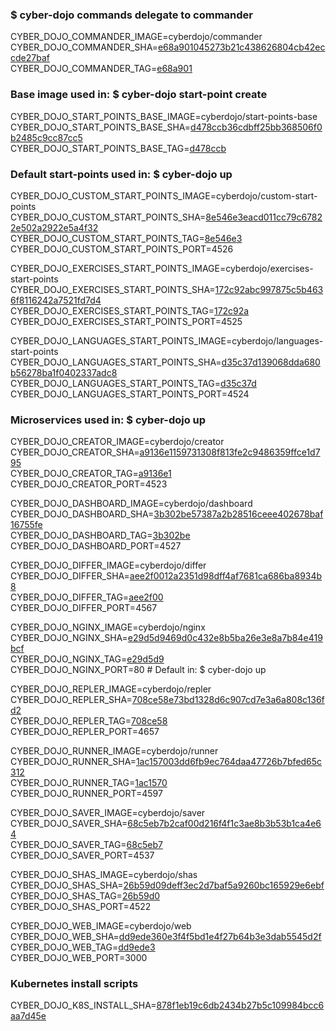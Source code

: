 ### $ cyber-dojo commands delegate to commander

CYBER_DOJO_COMMANDER_IMAGE=cyberdojo/commander  
CYBER_DOJO_COMMANDER_SHA=[e68a901045273b21c438626804cb42eccde27baf](https://github.com/cyber-dojo/commander/commit/e68a901045273b21c438626804cb42eccde27baf)  
CYBER_DOJO_COMMANDER_TAG=[e68a901](https://hub.docker.com/layers/cyberdojo/commander/e68a901/images/sha256-bfd82d0488e4538bf657847aefcfada1e0dc77fa4b401a44c7634e82758d7a95)  

### Base image used in: $ cyber-dojo start-point create

CYBER_DOJO_START_POINTS_BASE_IMAGE=cyberdojo/start-points-base  
CYBER_DOJO_START_POINTS_BASE_SHA=[d478ccb36cdbff25bb368506f0b2485c9cc87cc5](https://github.com/cyber-dojo/start-points-base/commit/d478ccb36cdbff25bb368506f0b2485c9cc87cc5)  
CYBER_DOJO_START_POINTS_BASE_TAG=[d478ccb](https://hub.docker.com/layers/cyberdojo/start-points-base/d478ccb/images/sha256-402adefd8be573b4b0eead68436c2958e957df173c365e03c55bec5b0d3fd87e)  

### Default start-points used in: $ cyber-dojo up

CYBER_DOJO_CUSTOM_START_POINTS_IMAGE=cyberdojo/custom-start-points  
CYBER_DOJO_CUSTOM_START_POINTS_SHA=[8e546e3eacd011cc79c67822e502a2922e5a4f32](https://github.com/cyber-dojo/custom-start-points/commit/8e546e3eacd011cc79c67822e502a2922e5a4f32)  
CYBER_DOJO_CUSTOM_START_POINTS_TAG=[8e546e3](https://hub.docker.com/layers/cyberdojo/custom-start-points/8e546e3/images/sha256-63750ffe6926709becec8da71471e8e95c05ab9f7d527e13af824c41ba2d9244)  
CYBER_DOJO_CUSTOM_START_POINTS_PORT=4526

CYBER_DOJO_EXERCISES_START_POINTS_IMAGE=cyberdojo/exercises-start-points  
CYBER_DOJO_EXERCISES_START_POINTS_SHA=[172c92abc997875c5b4636f8116242a7521fd7d4](https://github.com/cyber-dojo/exercises-start-points/commit/172c92abc997875c5b4636f8116242a7521fd7d4)  
CYBER_DOJO_EXERCISES_START_POINTS_TAG=[172c92a](https://hub.docker.com/layers/cyberdojo/exercises-start-points/172c92a/images/sha256-eedb1c7a108db178b86ba0b64e106124e853e892e1e989f47e02784aa965d566)  
CYBER_DOJO_EXERCISES_START_POINTS_PORT=4525

CYBER_DOJO_LANGUAGES_START_POINTS_IMAGE=cyberdojo/languages-start-points  
CYBER_DOJO_LANGUAGES_START_POINTS_SHA=[d35c37d139068dda680b56278ba1f0402337adc8](https://github.com/cyber-dojo/languages-start-points/commit/d35c37d139068dda680b56278ba1f0402337adc8)  
CYBER_DOJO_LANGUAGES_START_POINTS_TAG=[d35c37d](https://hub.docker.com/layers/cyberdojo/languages-start-points/d35c37d/images/sha256-43eec40d135928010e3e9d9f02778ea89d22be13378aac4e3da62bd7e9b5c21b)  
CYBER_DOJO_LANGUAGES_START_POINTS_PORT=4524

### Microservices used in: $ cyber-dojo up

CYBER_DOJO_CREATOR_IMAGE=cyberdojo/creator  
CYBER_DOJO_CREATOR_SHA=[a9136e1159731308f813fe2c9486359ffce1d795](https://github.com/cyber-dojo/creator/commit/a9136e1159731308f813fe2c9486359ffce1d795)  
CYBER_DOJO_CREATOR_TAG=[a9136e1](https://hub.docker.com/layers/cyberdojo/creator/a9136e1/images/sha256-95486663d40d06fc49752fbb2adf0bb6341bcc6a8e6a6d480364581bf6a2d852)  
CYBER_DOJO_CREATOR_PORT=4523

CYBER_DOJO_DASHBOARD_IMAGE=cyberdojo/dashboard  
CYBER_DOJO_DASHBOARD_SHA=[3b302be57387a2b28516ceee402678baf16755fe](https://github.com/cyber-dojo/dashboard/commit/3b302be57387a2b28516ceee402678baf16755fe)  
CYBER_DOJO_DASHBOARD_TAG=[3b302be](https://hub.docker.com/layers/cyberdojo/dashboard/3b302be/images/sha256-ecc05ea1cd28d328a223146dfe2e8068f4d38452548b2c593eb172d257d5e7ec)  
CYBER_DOJO_DASHBOARD_PORT=4527

CYBER_DOJO_DIFFER_IMAGE=cyberdojo/differ  
CYBER_DOJO_DIFFER_SHA=[aee2f0012a2351d98dff4af7681ca686ba8934b8](https://github.com/cyber-dojo/differ/commit/aee2f0012a2351d98dff4af7681ca686ba8934b8)  
CYBER_DOJO_DIFFER_TAG=[aee2f00](https://hub.docker.com/layers/cyberdojo/differ/aee2f00/images/sha256-2f2bb0e569ce46168002ce93fc06c19ad4c11931323cb7ced46c62edb02fdec2)  
CYBER_DOJO_DIFFER_PORT=4567

CYBER_DOJO_NGINX_IMAGE=cyberdojo/nginx  
CYBER_DOJO_NGINX_SHA=[e29d5d9469d0c432e8b5ba26e3e8a7b84e419bcf](https://github.com/cyber-dojo/nginx/commit/e29d5d9469d0c432e8b5ba26e3e8a7b84e419bcf)  
CYBER_DOJO_NGINX_TAG=[e29d5d9](https://hub.docker.com/layers/cyberdojo/nginx/e29d5d9/images/sha256-b9e72784672f1d1dc907947a30a5b4276eb219cc36f8da978486e5aa1e93eece)  
CYBER_DOJO_NGINX_PORT=80 # Default in: $ cyber-dojo up

CYBER_DOJO_REPLER_IMAGE=cyberdojo/repler  
CYBER_DOJO_REPLER_SHA=[708ce58e73bd1328d6c907cd7e3a6a808c136fd2](https://github.com/cyber-dojo/repler/commit/708ce58e73bd1328d6c907cd7e3a6a808c136fd2)  
CYBER_DOJO_REPLER_TAG=[708ce58](https://hub.docker.com/layers/cyberdojo/repler/708ce58/images/sha256-a76184e7017a46959a92f507eb7723c26db7b0ac2f11aeab77e84203879064be)  
CYBER_DOJO_REPLER_PORT=4657

CYBER_DOJO_RUNNER_IMAGE=cyberdojo/runner  
CYBER_DOJO_RUNNER_SHA=[1ac157003dd6fb9ec764daa47726b7bfed65c312](https://github.com/cyber-dojo/runner/commit/1ac157003dd6fb9ec764daa47726b7bfed65c312)  
CYBER_DOJO_RUNNER_TAG=[1ac1570](https://hub.docker.com/layers/cyberdojo/runner/1ac1570/images/sha256-719defb995c86ad7c406ad74258fe98b9ebd71dfa80cd786870c967cb6c1f08d)  
CYBER_DOJO_RUNNER_PORT=4597

CYBER_DOJO_SAVER_IMAGE=cyberdojo/saver  
CYBER_DOJO_SAVER_SHA=[68c5eb7b2caf00d216f4f1c3ae8b3b53b1ca4e64](https://github.com/cyber-dojo/saver/commit/68c5eb7b2caf00d216f4f1c3ae8b3b53b1ca4e64)  
CYBER_DOJO_SAVER_TAG=[68c5eb7](https://hub.docker.com/layers/cyberdojo/saver/68c5eb7/images/sha256-8ba413cc804ecac73779925f0d97a021e7c13a0cbd8dd24eaaf27e833c3619e2)  
CYBER_DOJO_SAVER_PORT=4537

CYBER_DOJO_SHAS_IMAGE=cyberdojo/shas  
CYBER_DOJO_SHAS_SHA=[26b59d09deff3ec2d7baf5a9260bc165929e6ebf](https://github.com/cyber-dojo/shas/commit/26b59d09deff3ec2d7baf5a9260bc165929e6ebf)  
CYBER_DOJO_SHAS_TAG=[26b59d0](https://hub.docker.com/layers/cyberdojo/shas/26b59d0/images/sha256-5131e85ad9520497bb488841b571c00853366ea0352b5c8606e064c31db57a39)  
CYBER_DOJO_SHAS_PORT=4522

CYBER_DOJO_WEB_IMAGE=cyberdojo/web  
CYBER_DOJO_WEB_SHA=[dd9ede360e3f4f5bd1e4f27b64b3e3dab5545d2f](https://github.com/cyber-dojo/web/commit/dd9ede360e3f4f5bd1e4f27b64b3e3dab5545d2f)  
CYBER_DOJO_WEB_TAG=[dd9ede3](https://hub.docker.com/layers/cyberdojo/web/dd9ede3/images/sha256-808a46a1d0b634381bca6ca501579bcc186f241645510c0735fae02bcbd266b5)  
CYBER_DOJO_WEB_PORT=3000

### Kubernetes install scripts
CYBER_DOJO_K8S_INSTALL_SHA=[878f1eb19c6db2434b27b5c109984bcc6aa7d45e](https://github.com/cyber-dojo/k8s-install/commit/878f1eb19c6db2434b27b5c109984bcc6aa7d45e)  
